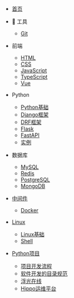 * [<span class="iconfont icon-icon_fabu"></span> 首页](/README.md)

* 🔨 工具

  + [Git](docs/工具/README.md?id=Git)

* 前端

  + [HTML](/docs/前端/README.md?id=HTML)
  + [CSS](/docs/前端/README.md?id=CSS)
  + [JavaScript](/docs/前端/README.md?id=JavaScript)
  + [TypeScript](/docs/前端/README.md?id=TypeScript)
  + [Vue](/docs/前端/README.md?id=Vue)

* Python

  + [Python基础](/docs/Python/README.md?id=Python)
  + [Django框架](/docs/Python/README.md?id=Django框架)
  + [DRF框架](/docs/Python/README.md?id=DRF框架)
  + [Flask](/docs/Python/README.md?id=Flask)
  + [FastAPI](/docs/Python/README.md?id=FastAPI)
  + [实例](/docs/Python/README.md?id=实例)

* 数据库

  + [MySQL](/docs/数据库/README.md?id=MySQL)
  + [Redis](/docs/数据库/README.md?id=Redis)
  + [PostgreSQL](/docs/数据库/README.md?id=PostgreSQL)
  + [MongoDB](/docs/数据库/README.md?id=MongoDB)

* [中间件](/docs/中间件/README.md)

  + [Docker](/docs/中间件/README.md?id=Docker)

* [Linux](/docs/Linux/README.md)

  + [Linux基础](/docs/Linux/README.md?id=Linux基础)
  + [Shell](/docs/Linux/README.md?id=Shell)

* [Python项目](/docs/项目/README.md)

  + [项目开发流程](/docs/项目/README.md?id=项目开发流程)
  + [软件开发的目录规范](/docs/项目/README.md?id=软件开发的目录规范)
  + [浮光在线](/docs/项目/README.md?id=浮光在线)
  + [Hippo运维平台](/docs/项目/README.md?id=Hippo运维平台)

<!-- - [<span class="iconfont icon-wodeguanzhu"></span> 关于本站](关于/) -->
<!-- - [⛷ 生信交流群](链接) -->
<!-- - [<span class="iconfont icon-csdn"></span> CSDN](链接) -->

